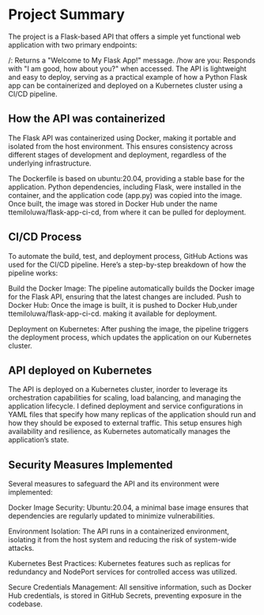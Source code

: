 # Project Summary
The project is a Flask-based API that offers a simple yet functional web application with two primary endpoints:

/: Returns a "Welcome to My Flask App!" message.
/how are you: Responds with "I am good, how about you?" when accessed.
The API is lightweight and easy to deploy, serving as a practical example of how a Python Flask app can be containerized and deployed on a Kubernetes cluster using a CI/CD pipeline.

   
## How the API was containerized
The Flask API was containerized using Docker, making it portable and isolated from the host environment. This ensures consistency across different stages of development and deployment, regardless of the underlying infrastructure.

The Dockerfile is based on ubuntu:20.04, providing a stable base for the application.
Python dependencies, including Flask, were installed in the container, and the application code (app.py) was copied into the image.
Once built, the image was stored in Docker Hub under the name ttemiloluwa/flask-app-ci-cd, from where it can be pulled for deployment.

  
   
## CI/CD Process
To automate the build, test, and deployment process, GitHub Actions was used for the CI/CD pipeline. Here’s a step-by-step breakdown of how the pipeline works:

Build the Docker Image: The pipeline automatically builds the Docker image for the Flask API, ensuring that the latest changes are included.
Push to Docker Hub: Once the image is built, it is pushed to Docker Hub,under ttemiloluwa/flask-app-ci-cd. making it available for deployment.

Deployment on Kubernetes: After pushing the image, the pipeline triggers the deployment process, which updates the application on our Kubernetes cluster.



## API deployed on Kubernetes
The API is deployed on a Kubernetes cluster, inorder to leverage its orchestration capabilities for scaling, load balancing, and managing the application lifecycle. I defined deployment and service configurations in YAML files that specify how many replicas of the application should run and how they should be exposed to external traffic. This setup ensures high availability and resilience, as Kubernetes automatically manages the application’s state.


## Security Measures Implemented

Several measures to safeguard the API and its environment were implemented:

Docker Image Security: Ubuntu:20.04,  a minimal base image ensures that dependencies are regularly updated to minimize vulnerabilities.

Environment Isolation: The API runs in a containerized environment, isolating it from the host system and reducing the risk of system-wide attacks.

Kubernetes Best Practices: Kubernetes features such as replicas for redundancy and NodePort services for controlled access was utilized.

Secure Credentials Management: All sensitive information, such as Docker Hub credentials, is stored in GitHub Secrets, preventing exposure in the codebase.


